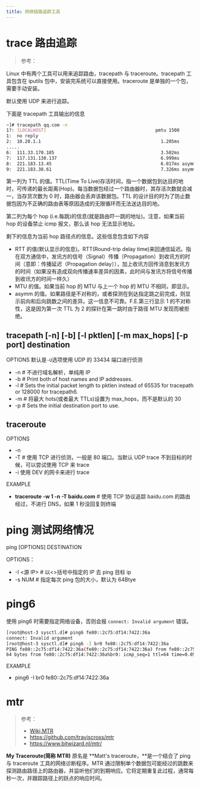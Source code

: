```yaml
---
title: 网络链路追踪工具
---
```


# trace 路由追踪

> 参考：

Linux 中有两个工具可以用来追踪路由，tracepath 与 traceroute。tracepath 工具包含在 iputils 包中，安装完系统可以直接使用。traceroute 是单独的一个包，需要手动安装。

默认使用 UDP 来进行追踪。

下面是 tracepath 工具输出的信息

```bash
~]# tracepath qq.com -n
1?: [LOCALHOST]                                         pmtu 1500
1:  no reply
2:  10.20.1.1                                             1.205ms
.....
6:  111.33.170.185                                        3.582ms
7:  117.131.130.137                                       6.999ms
8:  221.183.13.45                                         6.017ms asymm  9
9:  221.183.38.61                                         7.326ms asymm  8
```

第一列为 TTL 的值。TTL(Time To Live)存活时间，指一个数据包到达目的地时，可传递的最长距离(Hop)。每当数据包经过一个路由器时，其存活次数就会减一，当存货次数为 0 时，路由器会丢弃该数据包。TTL 的设计目的时为了防止数据包因为不正确的路由表等原因造成的无限循环而无法送达目的地。

第二列为每个 hop (i.e.每跳)的信息(就是路由吓一跳的地址)。注意，如果当前 hop 的设备禁止 icmp 报文，那么该 hop 无法显示地址。

剩下的信息为当前 hop 路径点的信息。这些信息包含如下内容

- RTT 的值(默认显示的信息)。RTT(Round-trip delay time)来回通信延迟。指在双方通信中，发讯方的信号（Signal）传播（Propagation）到收讯方的时间（意即：传播延迟（Propagation delay）），加上收讯方回传消息到发讯方的时间（如果没有造成双向传播速率差异的因素，此时间与发讯方将信号传播到收讯方的时间一样久）
- MTU 的值。如果当前 hop 的 MTU 与上一个 hop 的 MTU 不相同，即显示。
- asymm 的值。如果路径是不对称的，或者探测在到达指定跳之前完成，则显示前向和后向跳数之间的差异。这一信息不可靠。F.E.第三行显示 1 的不对称性，这是因为第一次 TTL 为 2 的探针在第一跳时由于路径 MTU 发现而被拒绝。

## tracepath \[-n] \[-b] \[-l pktlen] \[-m max_hops] \[-p port] destination

OPTIONS
默认是`-U`选项使用 UDP 的 33434 端口进行侦测

- -n # 不进行域名解析，单纯用 IP
- -b # Print both of host names and IP addresses.
- -l # Sets the initial packet length to pktlen instead of 65535 for tracepath or 128000 for tracepath6.
- -m # 将最大 hots(或者最大 TTLs)设置为 max_hops，而不是默认的 30
- -p # Sets the initial destination port to use.

## traceroute

OPTIONS

- -n
- -T # 使用 TCP 进行侦测，一般是 80 端口。当默认 UDP trace 不到目标的时候，可以尝试使用 TCP 来 trace
- -i <DEV> 使用 DEV 的网卡来进行 trace

EXAMPLE

- **traceroute -w 1 -n -T baidu.com** # 使用 TCP 协议追踪 baidu.com 的路由经过，不进行 DNS，如果 1 秒没回复则终端

# ping 测试网络情况

ping \[OPTIONS] DESTINATION

OPTIONS：

- -I <源 IP> # 以<>括号中指定的 IP 去 ping 目标 ip
- -s NUM # 指定每次 ping 包的大小，默认为 64Btye

# ping6

使用 ping6 时需要指定网络设备，否则会报 `connect: Invalid argument` 错误。

```bash
[root@host-3 sysctl.d]# ping6 fe80::2c75:df14:7422:36a
connect: Invalid argument
[root@host-3 sysctl.d]# ping6 -I br0 fe80::2c75:df14:7422:36a
PING fe80::2c75:df14:7422:36a(fe80::2c75:df14:7422:36a) from fe80::2c75:df14:7422:36a%br0 br0: 56 data bytes
64 bytes from fe80::2c75:df14:7422:36a%br0: icmp_seq=1 ttl=64 time=0.050 ms
```

EXAMPLE

- ping6 -I br0 fe80::2c75:df14:7422:36a

# mtr

> 参考：
>
> - [Wiki,MTR](<https://en.wikipedia.org/wiki/MTR_(software)>)
> - <https://github.com/traviscross/mtr>
> - <https://www.bitwizard.nl/mtr/>

**My Traceroute(简称 MTR)** 原名是 **Matt's traceroute，**是一个结合了 ping 与 traceroute 工具的网络诊断程序。MTR 通过限制单个数据包可能经过的跳数来探测路由路径上的路由器，并监听他们的到期响应。它将定期重复此过程，通常每秒一次，并跟踪路径上的跃点的响应时间。
